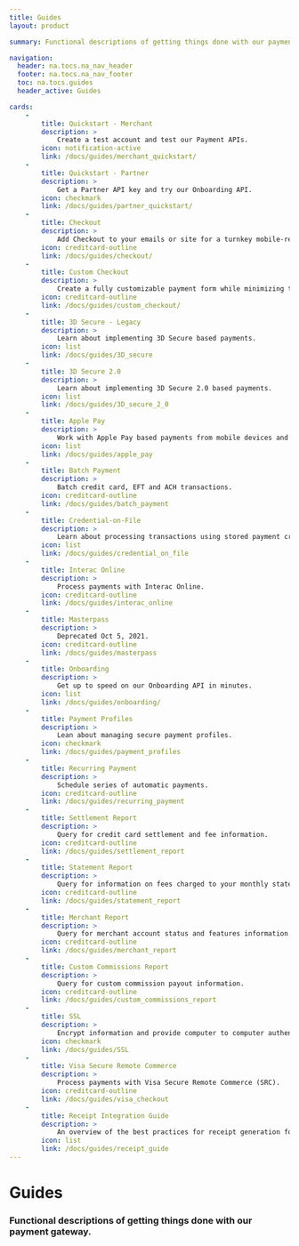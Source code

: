 ```yaml
---
title: Guides
layout: product

summary: Functional descriptions of getting things done with our payment gateway.

navigation:
  header: na.tocs.na_nav_header
  footer: na.tocs.na_nav_footer
  toc: na.tocs.guides
  header_active: Guides

cards:
    -
        title: Quickstart - Merchant
        description: >
            Create a test account and test our Payment APIs.
        icon: notification-active
        link: /docs/guides/merchant_quickstart/
    -
        title: Quickstart - Partner
        description: >
            Get a Partner API key and try our Onboarding API.
        icon: checkmark
        link: /docs/guides/partner_quickstart/
    -
        title: Checkout
        description: >
            Add Checkout to your emails or site for a turnkey mobile-ready payment flow.
        icon: creditcard-outline
        link: /docs/guides/checkout/
    -
        title: Custom Checkout
        description: >
            Create a fully customizable payment form while minimizing the scope of your PCI compliance.
        icon: creditcard-outline
        link: /docs/guides/custom_checkout/
    -
        title: 3D Secure - Legacy
        description: >
            Learn about implementing 3D Secure based payments.
        icon: list
        link: /docs/guides/3D_secure
    -
        title: 3D Secure 2.0
        description: >
            Learn about implementing 3D Secure 2.0 based payments.
        icon: list
        link: /docs/guides/3D_secure_2_0
    -
        title: Apple Pay
        description: >
            Work with Apple Pay based payments from mobile devices and the Web.
        icon: list
        link: /docs/guides/apple_pay
    -
        title: Batch Payment
        description: >
            Batch credit card, EFT and ACH transactions.
        icon: creditcard-outline
        link: /docs/guides/batch_payment
    -
        title: Credential-on-File
        description: >
            Learn about processing transactions using stored payment credentials.
        icon: list
        link: /docs/guides/credential_on_file
    -
        title: Interac Online
        description: >
            Process payments with Interac Online.
        icon: creditcard-outline
        link: /docs/guides/interac_online
    -
        title: Masterpass
        description: >
            Deprecated Oct 5, 2021.
        icon: creditcard-outline
        link: /docs/guides/masterpass
    -
        title: Onboarding
        description: >
            Get up to speed on our Onboarding API in minutes.
        icon: list
        link: /docs/guides/onboarding/
    -
        title: Payment Profiles
        description: >
            Lean about managing secure payment profiles.
        icon: checkmark
        link: /docs/guides/payment_profiles
    -
        title: Recurring Payment
        description: >
            Schedule series of automatic payments.
        icon: creditcard-outline
        link: /docs/guides/recurring_payment
    -
        title: Settlement Report
        description: >
            Query for credit card settlement and fee information.
        icon: creditcard-outline
        link: /docs/guides/settlement_report
    -
        title: Statement Report
        description: >
            Query for information on fees charged to your monthly statement.  For partners this will also include sub merchant fees and assocaited commissions.
        icon: creditcard-outline
        link: /docs/guides/statement_report
    -
        title: Merchant Report
        description: >
            Query for merchant account status and features information.
        icon: creditcard-outline
        link: /docs/guides/merchant_report
    -
        title: Custom Commissions Report
        description: >
            Query for custom commission payout information.
        icon: creditcard-outline
        link: /docs/guides/custom_commissions_report
    -
        title: SSL
        description: >
            Encrypt information and provide computer to computer authentication.
        icon: checkmark
        link: /docs/guides/SSL
    -
        title: Visa Secure Remote Commerce
        description: >
            Process payments with Visa Secure Remote Commerce (SRC).
        icon: creditcard-outline
        link: /docs/guides/visa_checkout
    -
        title: Receipt Integration Guide
        description: >
            An overview of the best practices for receipt generation for eCommerce and Mail Order/Telephone Order (MOTO) transactions.
        icon: list
        link: /docs/guides/receipt_guide
---
```


# Guides

### Functional descriptions of getting things done with our payment gateway.
